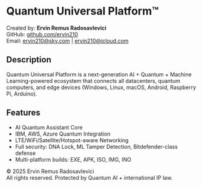 
# Quantum Universal Platform™

Created by: **Ervin Remus Radosavlevici**  
GitHub: [github.com/ervin210](https://github.com/ervin210)  
Email: ervin210@sky.com | ervin210@icloud.com

## Description
Quantum Universal Platform is a next-generation AI + Quantum + Machine Learning-powered ecosystem that connects all datacenters, quantum computers, and edge devices (Windows, Linux, macOS, Android, Raspberry Pi, Arduino).

## Features
- AI Quantum Assistant Core
- IBM, AWS, Azure Quantum Integration
- LTE/WiFi/Satellite/Hotspot-aware Networking
- Full security: DNA Lock, ML Tamper Detection, Bitdefender-class defense
- Multi-platform builds: EXE, APK, ISO, IMG, INO

© 2025 Ervin Remus Radosavlevici  
All rights reserved. Protected by Quantum AI + international IP law.
